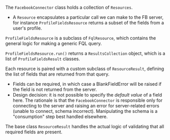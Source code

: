 The `FacebookConnector` class holds a collection of `Resources`. 
* A `Resource` encapsulates a particular call we can make to the FB server, for instance `ProfileFieldsResource`
returns a subset of the fields from a user's profile. 

`ProfileFieldsResource` is a subclass of `FqlResource`, which contains the general logic for making a generic FQL query. 

`ProfileFieldsResource.run()` returns a `ResultsCollection` object, which is a list of `ProfileFieldsResult` classes.

Each resource is paired with a custom subclass of `ResourceResult`, defining the list of fields that are returned from 
that query. 
* Fields can be required, in which case a BlankFieldError will be raised if the field is not returned from the server.
* Design decision: it is not possible to specify the _default value_ of a field here. The rationale is that the 
`FacebookConnector` is responsible only for connecting to the server and raising an error for server-related errors 
(unable to connect, schema incorrect). Manipulating the schema is a "consumption" step best handled elsewhere. 

The base class `ResourceResult` handles the actual logic of validating that all required fields are present. 
